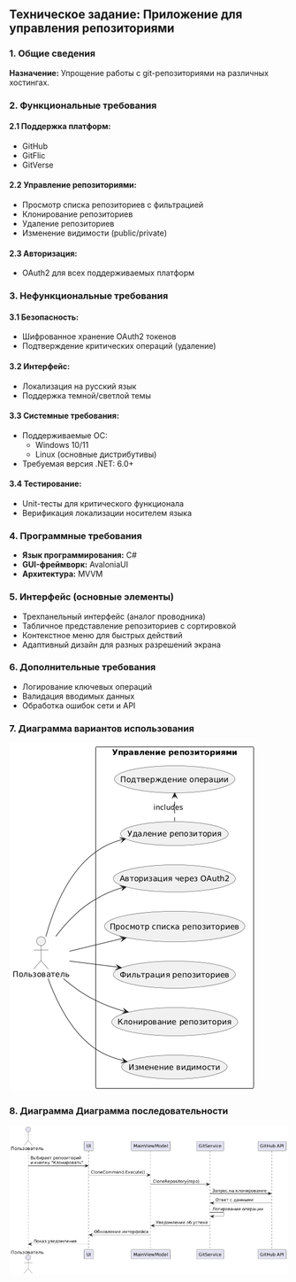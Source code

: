## Техническое задание: Приложение для управления репозиториями

### 1. Общие сведения
**Назначение:** Упрощение работы с git-репозиториями на различных хостингах.

### 2. Функциональные требования

#### 2.1 Поддержка платформ:
- GitHub
- GitFlic 
- GitVerse

#### 2.2 Управление репозиториями:
- Просмотр списка репозиториев с фильтрацией
- Клонирование репозиториев
- Удаление репозиториев
- Изменение видимости (public/private)

#### 2.3 Авторизация:
- OAuth2 для всех поддерживаемых платформ

### 3. Нефункциональные требования

#### 3.1 Безопасность:
- Шифрованное хранение OAuth2 токенов
- Подтверждение критических операций (удаление)

#### 3.2 Интерфейс:
- Локализация на русский язык
- Поддержка темной/светлой темы

#### 3.3 Системные требования:
- Поддерживаемые ОС:
  - Windows 10/11
  - Linux (основные дистрибутивы)
- Требуемая версия .NET: 6.0+

#### 3.4 Тестирование:
- Unit-тесты для критического функционала
- Верификация локализации носителем языка

### 4. Программные требования
- **Язык программирования:** C#
- **GUI-фреймворк:** AvaloniaUI
- **Архитектура:** MVVM

### 5. Интерфейс (основные элементы)
- Трехпанельный интерфейс (аналог проводника)
- Табличное представление репозиториев с сортировкой
- Контекстное меню для быстрых действий
- Адаптивный дизайн для разных разрешений экрана

### 6. Дополнительные требования
- Логирование ключевых операций
- Валидация вводимых данных
- Обработка ошибок сети и API

### 7. Диаграмма вариантов использования
![диаграмма](диаграммы\юзкейс.png)

### 8. Диаграмма Диаграмма последовательности
![диаграмма](диаграммы\клонирование.png)

